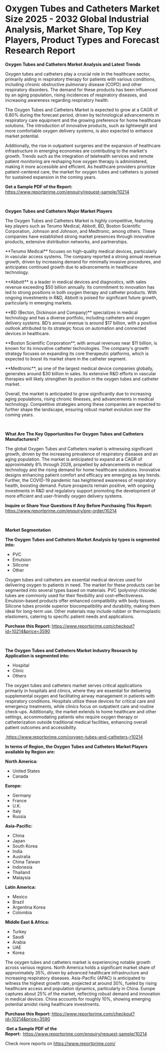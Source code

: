 <p><h1>Oxygen Tubes and Catheters Market Size 2025 - 2032 Global Industrial Analysis, Market Share, Top Key Players, Product Types and Forecast Research Report</h1></p><p><strong>Oxygen Tubes and Catheters Market Analysis and Latest Trends</strong></p>
<p><p>Oxygen tubes and catheters play a crucial role in the healthcare sector, primarily aiding in respiratory therapy for patients with various conditions, including chronic obstructive pulmonary disease (COPD) and other respiratory disorders. The demand for these products has been influenced by an aging population, rising incidences of respiratory diseases, and increasing awareness regarding respiratory health.</p><p>The Oxygen Tubes and Catheters Market is expected to grow at a CAGR of 6.80% during the forecast period, driven by technological advancements in respiratory care equipment and the growing preference for home healthcare solutions. The introduction of innovative products, such as lightweight and more comfortable oxygen delivery systems, is also expected to enhance market potential. </p><p>Additionally, the rise in outpatient surgeries and the expansion of healthcare infrastructure in emerging economies are contributing to the market's growth. Trends such as the integration of telehealth services and remote patient monitoring are reshaping how oxygen therapy is administered, making it more accessible and efficient. As healthcare providers prioritize patient-centered care, the market for oxygen tubes and catheters is poised for sustained expansion in the coming years.</p></p>
<p><strong>Get a Sample PDF of the Report:&nbsp;</strong> <a href="https://www.reportprime.com/enquiry/request-sample/10214?utm_campaign=2396&utm_medium=2&utm_source=Github&utm_content=ia&utm_term=20032025&utm_id=oxygen-tubes-and-catheters">https://www.reportprime.com/enquiry/request-sample/10214</a></p>
<p>&nbsp;</p>
<p><strong>Oxygen Tubes and Catheters Major Market Players</strong></p>
<p><p>The Oxygen Tubes and Catheters Market is highly competitive, featuring key players such as Terumo Medical, Abbott, BD, Boston Scientific Corporation, Johnson and Johnson, and Medtronic, among others. These companies have established strong market presences through innovative products, extensive distribution networks, and partnerships.</p><p>**Terumo Medical** focuses on high-quality medical devices, particularly in vascular access systems. The company reported a strong annual revenue growth, driven by increasing demand for minimally invasive procedures, and anticipates continued growth due to advancements in healthcare technology.</p><p>**Abbott** is a leader in medical devices and diagnostics, with sales revenue exceeding $50 billion annually. Its commitment to innovation has led to strong positions in both oxygen therapy and catheter products. With ongoing investments in R&D, Abbott is poised for significant future growth, particularly in emerging markets.</p><p>**BD (Becton, Dickinson and Company)** specializes in medical technology and has a diverse portfolio, including catheters and oxygen delivery systems. BD’s annual revenue is around $17 billion, with a positive outlook attributed to its strategic focus on automation and connected devices in healthcare.</p><p>**Boston Scientific Corporation**, with annual revenues near $11 billion, is known for its innovative catheter technologies. The company's growth strategy focuses on expanding its core therapeutic platforms, which is expected to boost its market share in the catheter segment.</p><p>**Medtronic**, as one of the largest medical device companies globally, generates around $30 billion in sales. Its extensive R&D efforts in vascular therapies will likely strengthen its position in the oxygen tubes and catheter market.</p><p>Overall, the market is anticipated to grow significantly due to increasing aging populations, rising chronic illnesses, and advancements in medical technology. Competitive strategies among these companies are expected to further shape the landscape, ensuring robust market evolution over the coming years.</p></p>
<p>&nbsp;</p>
<p><strong>What Are The Key Opportunities For Oxygen Tubes and Catheters Manufacturers?</strong></p>
<p><p>The global Oxygen Tubes and Catheters market is witnessing significant growth, driven by the increasing prevalence of respiratory diseases and an aging population. The market is anticipated to expand at a CAGR of approximately 8% through 2028, propelled by advancements in medical technology and the rising demand for home healthcare solutions. Innovative designs enhancing patient comfort and efficacy are emerging as key trends. Further, the COVID-19 pandemic has heightened awareness of respiratory health, boosting demand. Future prospects remain positive, with ongoing investments in R&D and regulatory support promoting the development of more efficient and user-friendly oxygen delivery systems.</p></p>
<p><strong>Inquire or Share Your Questions If Any Before Purchasing This Report:</strong> <a href="https://www.reportprime.com/enquiry/pre-order/10214?utm_campaign=2396&utm_medium=2&utm_source=Github&utm_content=ia&utm_term=20032025&utm_id=oxygen-tubes-and-catheters">https://www.reportprime.com/enquiry/pre-order/10214</a></p>
<p>&nbsp;</p>
<p><strong>Market Segmentation</strong></p>
<p><strong>The Oxygen Tubes and Catheters Market Analysis by types is segmented into:</strong></p>
<p><ul><li>PVC</li><li>Emulsion</li><li>Silicone</li><li>Other</li></ul></p>
<p><p>Oxygen tubes and catheters are essential medical devices used for delivering oxygen to patients in need. The market for these products can be segmented into several types based on materials. PVC (polyvinyl chloride) tubes are commonly used for their flexibility and cost-effectiveness. Emulsion-based products offer enhanced compatibility with body tissues. Silicone tubes provide superior biocompatibility and durability, making them ideal for long-term use. Other materials may include rubber or thermoplastic elastomers, catering to specific patient needs and applications.</p></p>
<p><strong>Purchase this Report:&nbsp;</strong><a href="https://www.reportprime.com/checkout?id=10214&price=3590&utm_campaign=2396&utm_medium=2&utm_source=Github&utm_content=ia&utm_term=20032025&utm_id=oxygen-tubes-and-catheters">https://www.reportprime.com/checkout?id=10214&price=3590</a></p>
<p>&nbsp;</p>
<p><strong>The Oxygen Tubes and Catheters Market Industry Research by Application is segmented into:</strong></p>
<p><ul><li>Hospital</li><li>Clinic</li><li>Others</li></ul></p>
<p><p>The oxygen tubes and catheters market serves critical applications primarily in hospitals and clinics, where they are essential for delivering supplemental oxygen and facilitating airway management in patients with respiratory conditions. Hospitals utilize these devices for critical care and emergency treatments, while clinics focus on outpatient care and routine check-ups. Additionally, the market extends to home healthcare and other settings, accommodating patients who require oxygen therapy or catheterization outside traditional medical facilities, enhancing overall patient outcomes and accessibility.</p></p>
<p><a href="https://www.reportprime.com/oxygen-tubes-and-catheters-r10214?utm_campaign=2396&utm_medium=2&utm_source=Github&utm_content=ia&utm_term=20032025&utm_id=oxygen-tubes-and-catheters">&nbsp;https://www.reportprime.com/oxygen-tubes-and-catheters-r10214</a></p>
<p><strong>In terms of Region, the Oxygen Tubes and Catheters Market Players available by Region are:</strong></p>
<p>
    <p> <strong> North America: </strong>
        <ul>
            <li>United States</li>
            <li>Canada</li>
        </ul>
        </p> 
    <p> <strong> Europe: </strong>
        <ul>
            <li>Germany</li>
            <li>France</li>
            <li>U.K.</li>
            <li>Italy</li>
            <li>Russia</li>
        </ul>
        </p> 
    <p> <strong> Asia-Pacific: </strong>
        <ul>
            <li>China</li>
            <li>Japan</li>
            <li>South Korea</li>
            <li>India</li>
            <li>Australia</li>
            <li>China Taiwan</li>
            <li>Indonesia</li>
            <li>Thailand</li>
            <li>Malaysia</li>
        </ul>
        </p> 
    <p> <strong> Latin America: </strong>
        <ul>
            <li>Mexico</li>
            <li>Brazil</li>
            <li>Argentina Korea</li>
            <li>Colombia</li>
        </ul>
        </p> 
    <p> <strong> Middle East & Africa: </strong>
        <ul>
            <li>Turkey</li>
            <li>Saudi</li>
            <li>Arabia</li>
            <li>UAE</li>
            <li>Korea</li>
        </ul>
    </p>
    </p>
<p><p>The oxygen tubes and catheters market is experiencing notable growth across various regions. North America holds a significant market share of approximately 35%, driven by advanced healthcare infrastructure and increasing respiratory diseases. Asia-Pacific (APAC) is anticipated to witness the highest growth rate, projected at around 30%, fueled by rising healthcare access and population dynamics, particularly in China. Europe captures about 25% of the market, reflecting robust demand and innovation in medical devices. China accounts for roughly 10%, showing emerging potential amidst rising healthcare investments.</p></p>
<p><strong>Purchase this Report: </strong><a href="https://www.reportprime.com/checkout?id=10214&price=3590&utm_campaign=2396&utm_medium=2&utm_source=Github&utm_content=ia&utm_term=20032025&utm_id=oxygen-tubes-and-catheters">https://www.reportprime.com/checkout?id=10214&price=3590</a></p>
<p>&nbsp;<strong>Get a Sample PDF of the Report:&nbsp;&nbsp;</strong><a href="https://www.reportprime.com/enquiry/request-sample/10214?utm_campaign=2396&utm_medium=2&utm_source=Github&utm_content=ia&utm_term=20032025&utm_id=oxygen-tubes-and-catheters">https://www.reportprime.com/enquiry/request-sample/10214</a></p>
<p><strong></strong></p>
<p>Check more reports on <a href="https://www.reportprime.com/?utm_campaign=2396&utm_medium=2&utm_source=Github&utm_content=ia&utm_term=20032025&utm_id=oxygen-tubes-and-catheters">https://www.reportprime.com/</a></p>